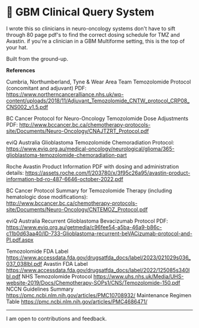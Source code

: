 # 🧠 GBM Clinical Query System

I wrote this so clinicians in neuro-oncology systems don't have to sift through 80 page pdf's to find the correct dosing schedule for TMZ and Avastin. if you're a clinician in a GBM Multiforme setting, this is the top of your hat.

Built from the ground-up.

**References**

Cumbria, Northumberland, Tyne & Wear Area Team Temozolomide Protocol (concomitant and adjuvant) PDF:
https://www.northerncanceralliance.nhs.uk/wp-content/uploads/2018/11/Adjuvant_Temozolomide_CNTW_protocol_CRP08_CNS002_v1.5.pdf

BC Cancer Protocol for Neuro-Oncology Temozolomide Dose Adjustments PDF:
http://www.bccancer.bc.ca/chemotherapy-protocols-site/Documents/Neuro-Oncology/CNAJTZRT_Protocol.pdf

eviQ Australia Glioblastoma Temozolomide Chemoradiation Protocol:
https://www.eviq.org.au/medical-oncology/neurological/glioma/365-glioblastoma-temozolomide-chemoradiation-part

Roche Avastin Product Information PDF with dosing and administration details:
https://assets.roche.com/f/203780/x/3f95c26a95/avastin-product-information-bd-ro-487-6646-october-2022.pdf

BC Cancer Protocol Summary for Temozolomide Therapy (including hematologic dose modifications):
http://www.bccancer.bc.ca/chemotherapy-protocols-site/Documents/Neuro-Oncology/CNTEMOZ_Protocol.pdf

eviQ Australia Recurrent Glioblastoma Bevacizumab Protocol PDF:
https://www.eviq.org.au/getmedia/c96fee54-a5ba-46a9-b86c-c11b0d63aa40/ID-733-Glioblastoma-recurrent-beVACizumab-protocol-and-PI.pdf.aspx

Temozolomide FDA Label	https://www.accessdata.fda.gov/drugsatfda_docs/label/2023/021029s036_037_038lbl.pdf
Avastin FDA Label	https://www.accessdata.fda.gov/drugsatfda_docs/label/2022/125085s340lbl.pdf
NHS Temozolomide Protocol	https://www.uhs.nhs.uk/Media/UHS-website-2019/Docs/Chemotherapy-SOPs1/CNS/Temozolomide-150.pdf
NCCN Guidelines Summary	https://pmc.ncbi.nlm.nih.gov/articles/PMC10708932/
Maintenance Regimen Table	https://pmc.ncbi.nlm.nih.gov/articles/PMC4686471/

---

I am open to contributions and feedback.
